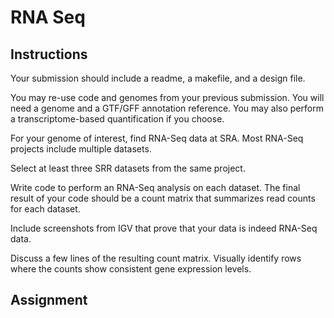 # RNA Seq

## Instructions

Your submission should include a readme, a makefile, and a design file.

You may re-use code and genomes from your previous submission. You will need a genome and a GTF/GFF annotation reference. You may also perform a transcriptome-based quantification if you choose.

For your genome of interest, find RNA-Seq data at SRA. Most RNA-Seq projects include multiple datasets.

Select at least three SRR datasets from the same project.

Write code to perform an RNA-Seq analysis on each dataset. The final result of your code should be a count matrix that summarizes read counts for each dataset.

Include screenshots from IGV that prove that your data is indeed RNA-Seq data. 

Discuss a few lines of the resulting count matrix. Visually identify rows where the counts show consistent gene expression levels.

## Assignment
